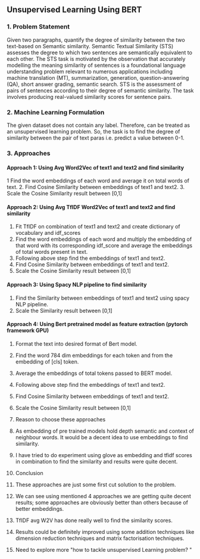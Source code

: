 
## Unsupervised Learning Using BERT

### 1.	Problem Statement
Given two paragraphs, quantify the degree of similarity between the two text-based on Semantic similarity. Semantic Textual Similarity (STS) assesses the degree to which two sentences are semantically equivalent to each other. The STS task is motivated by the observation that accurately modelling the meaning similarity of sentences is a foundational language understanding problem relevant to numerous applications including machine translation (MT), summarization, generation, question-answering (QA), short answer grading, semantic search.
STS is the assessment of pairs of sentences according to their degree of semantic similarity. The task involves producing real-valued similarity scores for sentence pairs.

### 2.	Machine Learning Formulation
The given dataset does not contain any label. Therefore, can be treated as an unsupervised learning problem. So, the task is to find the degree of similarity between the pair of text paras i.e. predict a value between 0-1.
 

### 3.	Approaches
#### Approach 1: Using Avg Word2Vec of text1 and text2 and find similarity 
1 Find the word embeddings of each word and average it on total words of text.
2. Find Cosine Similarity between embeddings of text1 and text2.
3. Scale the Cosine Similarity result between [0,1] 

#### Approach 2: Using Avg TfIDF Word2Vec of text1 and text2 and find similarity 
1. Fit TfIDF on combination of text1 and text2 and create dictionary of vocabulary and idf_scores
2. Find the word embeddings of each word and multiply the embedding of that word with its corresponding idf_score and average the embeddings of total words present in text.
3. Following above step find the embeddings of text1 and text2.
4. Find Cosine Similarity between embeddings of text1 and text2.
5. Scale the Cosine Similarity result between [0,1] 

#### Approach 3: Using Spacy NLP pipeline to find similarity
1. Find the Similarity between embeddings of text1 and text2 using spacy NLP pipeline.
2. Scale the Similarity result between [0,1] 

#### Approach 4: Using Bert pretrained model as feature extraction (pytorch framework GPU)
1. Format the text into desired format of Bert model.
2. Find the word 784 dim embeddings for each token and from the embedding of [cls] token. 
2. Average the embeddings of total tokens passed to BERT model.
3. Following above step find the embeddings of text1 and text2.
4. Find Cosine Similarity between embeddings of text1 and text2.
5. Scale the Cosine Similarity result between [0,1]

 
  



4.	Reason to choose these approaches
1. As embedding of pre trained models hold depth semantic and context of neighbour words. It would be a decent idea to use embeddings to find similarity.
2. I have tried to do experiment using glove as embedding and tfidf scores in combination to find the similarity and results were quite decent.

5.	Conclusion	
1. These approaches are just some first cut solution to the problem.
2. We can see using mentioned 4 approaches we are getting quite decent results; some approaches are obviously better than others because of better embeddings.
3. TfIDF avg W2V has done really well to find the similarity scores.
4. Results could be definitely improved using some addition techniques like dimension reduction techniques and matrix factorisation techniques.
5.  Need to explore more "how to tackle unsupervised Learning problem? "

